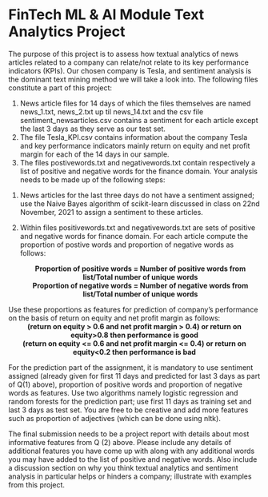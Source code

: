 # FinTech ML & AI Module Text Analytics Project

The purpose of this project is to assess how textual analytics of news articles related to a company
can relate/not relate to its key performance indicators (KPIs). Our chosen company is Tesla, and
sentiment analysis is the dominant text mining method we will take a look into.
The following files constitute a part of this project:
1) News article files for 14 days of which the files themselves are named news_1.txt, news_2.txt up
til news_14.txt and the csv file sentiment_newsarticles.csv contains a sentiment for each article
except the last 3 days as they serve as our test set.
2) The file Tesla_KPI.csv contains information about the company Tesla and key performance
indicators mainly return on equity and net profit margin for each of the 14 days in our sample.
3) The files postivewords.txt and negativewords.txt contain respectively a list of positive and
negative words for the finance domain. Your analysis needs to be made up of the following steps:



1. News articles for the last three days do not have a sentiment assigned; use the Naive Bayes
algorithm of scikit-learn discussed in class on 22nd November, 2021 to assign a sentiment to these
articles.
2. Within files positivewords.txt and negativewords.txt are sets of positive and negative words for
finance domain. For each article compute the proportion of postive words and proportion of
negative words as follows:


      <div align="center">
            <strong>Proportion of positive words = Number of positive words from list/Total number of unique words</strong>
      </div>
      <div align="center">
            <strong>Proportion of negative words = Number of negative words from list/Total number of unique words</strong>
</div>
Use these proportions as features for prediction of company’s performance on the basis of return on equity and net profit margin as follows:
<div align="center">
<strong>(return on equity > 0.6 and net profit margin > 0.4) or return on equity>0.8 then performance is good</strong>
</div>
<div align="center">
<strong>(return on equity <= 0.6 and net profit margin <= 0.4) or return on equity<0.2 then performance is bad</strong>
</div>

For the prediction part of the assignment, it is mandatory to use sentiment assigned (already given for first 11 days and predicted for last 3 days as part of Q(1) above), proportion of positive words and proportion of negative words as features. Use two algorithms namely logistic regression and random forests for the prediction part; use first 11 days as training set and last 3 days as test set. You are free to be creative and add more features such as proportion of adjectives (which can be done using nltk).
      
The final submission needs to be a project report with details about most informative features from Q (2) above. Please include any details of additional features you have come up with along with any additional words you may have added to the list of positive and negative words. Also include a discussion section on why you think textual analytics and sentiment analysis in particular helps or hinders a company; illustrate with examples from this project.
